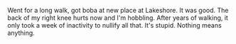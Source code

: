 Went for a long walk, got boba at new place at Lakeshore. It was good. The back of my right knee hurts now and I'm hobbling. After years of walking, it only took a week of inactivity to nullify all that. It's stupid. Nothing means anything.
